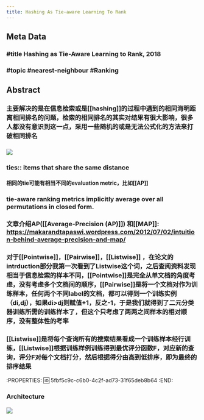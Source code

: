 ```yaml
---
title: Hashing As Tie-aware Learning To Rank
---
```


## Meta Data
### #title Hashing as Tie-Aware Learning to Rank, 2018
### #topic #nearest-neighbour #Ranking
## Abstract
### 主要解决的是在信息检索或是[[hashing]]的过程中遇到的相同海明距离相同排名的问题，检索的相同排名的其实对结果有很大影响，很多人都没有意识到这一点，采用一些随机的或是无法公式化的方法来打破相同排名
### ![](https://firebasestorage.googleapis.com/v0/b/firescript-577a2.appspot.com/o/imgs%2Fapp%2FSLAM%2FIUoqVFoNB3.png?alt=media&token=e4a09b16-a827-4781-8220-e3129b6781cc)
### ties:: items that share the same distance
#### 相同的tie可能有相当不同的evaluation metric，比如[[AP]]
### tie-aware ranking metrics implicitly average over all permutations in closed form.
### 文章介绍AP([[Average-Precision (AP)]]) 和[[MAP]]: https://makarandtapaswi.wordpress.com/2012/07/02/intuition-behind-average-precision-and-map/
### 对于[[Pointwise]]，[[Pairwise]]，[[Listwise]] ，在论文的intrduction部分我第一次看到了Listwise这个词，之后查阅资料发现相当于信息检索的样本不同，[[Pointwise]]是完全从单文档的角度考虑，没有考虑多个文档间的顺序，[[Pairwise]]是将一个文档对作为训练样本，任何两个不同label的文档，都可以得到一个训练实例（di,dj），如果di>dj则赋值+1，反之-1，于是我们就得到了二元分类器训练所需的训练样本了，但这个只考虑了两两之间样本的相对顺序，没有整体性的考率
### [[Listwise]]是将每个查询所有的搜索结果看成一个训练样本经行训练，[[Listwise]]根据训练样例训练得到最优评分函数F，对应新的查询，评分F对每个文档打分，然后根据得分由高到低排序，即为最终的排序结果
:PROPERTIES:
:id: 5fbf5c9c-c6b0-4c2f-ad73-31f65deb8b64
:END:
### Architecture
#### ![](https://firebasestorage.googleapis.com/v0/b/firescript-577a2.appspot.com/o/imgs%2Fapp%2FSLAM%2F4WkYUA-eQ1.png?alt=media&token=95ee5bdd-6091-418b-82e6-c5033cb870af)
